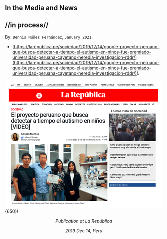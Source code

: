
## In the Media and News ##
## //in process// ##

By: ```Dennis Núñez Fernández```, ```January 2021```.


- [https://larepublica.pe/sociedad/2019/12/14/google-proyecto-peruano-que-busca-detectar-a-tiempo-el-autismo-en-ninos-fue-premiado-universidad-peruana-cayetano-heredia-investigacion-rddr/](https://larepublica.pe/sociedad/2019/12/14/google-proyecto-peruano-que-busca-detectar-a-tiempo-el-autismo-en-ninos-fue-premiado-universidad-peruana-cayetano-heredia-investigacion-rddr/)!.

![image](/posts/daily/2021-04_in-the-media/2019_12_14__peru_republica.png){650}!
<p style="text-align:center;"><i>Publication at La República</i></p>
<p style="text-align:center;"><i>2019 Dec 14, Peru</i></p>

